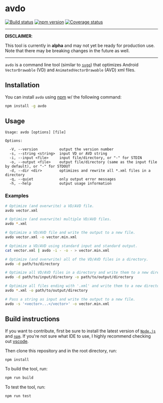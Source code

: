 # avdo

[![Build status][travis-badge]][travis-badge-url]
[![npm version][npm-badge]][npm-badge-url]
[![Coverage status][coveralls-badge]][coveralls-badge-url]

---

**DISCLAIMER**:

This tool is currently in **alpha** and may not yet be ready for production use. Note that there may be breaking changes in the future as well.

---

`avdo` is a command line tool (similar to [`svgo`][svgo]) that optimizes Android
`VectorDrawable` (VD) and `AnimatedVectorDrawable` (AVD) xml files.

## Installation

You can install `avdo` using [npm][npm] w/ the following command:

```sh
npm install -g avdo
```

## Usage

```text
Usage: avdo [options] [file]

Options:

  -V, --version          output the version number
  -s, --string <string>  input VD or AVD string
  -i, --input <file>     input file/directory, or "-" for STDIN
  -o, --output <file>    output file/directory (same as the input file by default), or "-" for STDOUT
  -d, --dir <dir>        optimizes and rewrite all *.xml files in a directory
  -q, --quiet            only output error messages
  -h, --help             output usage information
```

### Examples

```sh
# Optimize (and overwrite) a VD/AVD file.
avdo vector.xml

# Optimize (and overwrite) multiple VD/AVD files.
avdo *.xml

# Optimize a VD/AVD file and write the output to a new file.
avdo vector.xml -o vector.min.xml

# Optimize a VD/AVD using standard input and standard output.
cat vector.xml | avdo -i - -o - > vector.min.xml

# Optimize (and overwrite) all of the VD/AVD files in a directory.
avdo -d path/to/directory

# Optimize all VD/AVD files in a directory and write them to a new directory.
avdo -d path/to/input/directory -o path/to/output/directory

# Optimize all files ending with '.xml' and write them to a new directory.
avdo *.xml -o path/to/output/directory

# Pass a string as input and write the output to a new file.
avdo -s '<vector>...</vector>' -o vector.min.xml
```

## Build instructions

If you want to contribute, first be sure to install the latest version of
[`Node.js`](https://nodejs.org/) and [`npm`](https://www.npmjs.com/).
If you're not sure what IDE to use, I highly recommend checking out
[vscode][vscode].

Then clone this repository and in the root directory, run:

```sh
npm install
```

To build the tool, run:

```sh
npm run build
```

To test the tool, run:

```sh
npm run test
```

  [travis-badge]: https://travis-ci.org/alexjlockwood/avdo.svg?branch=master
  [travis-badge-url]: https://travis-ci.org/alexjlockwood/avdo
  [coveralls-badge]: https://coveralls.io/repos/github/alexjlockwood/avdo/badge.svg?branch=master
  [coveralls-badge-url]: https://coveralls.io/github/alexjlockwood/avdo?branch=master
  [npm-badge]: https://badge.fury.io/js/avdo.svg
  [npm-badge-url]: https://www.npmjs.com/package/avdo
  [svgo]: https://github.com/svg/svgo
  [vscode]: https://code.visualstudio.com/
  [npm]: https://www.npmjs.com/get-npm
